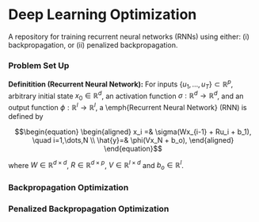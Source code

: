 # Deep Learning Optimization

A repository for training recurrent neural networks (RNNs) using either: (i) backpropagation, or (ii) penalized backpropagation.

### Problem Set Up

**Definitition (Recurrent Neural Network):** For inputs $\{u_1,\dots,u_T\}\subset\mathbb{R}^p$, arbitrary initial state $x_0\in\mathbb{R}^d$, an activation function $\sigma: \mathbb{R}^d\rightarrow\mathbb{R}^d$, and an output function $\phi: \mathbb{R}^l\rightarrow\mathbb{R}^l$, a \emph{Recurrent Neural Network} (RNN) is defined by
```math
\begin{equation}
	\begin{aligned}
		x_i =& \sigma(Wx_{i-1} + Ru_i + b_1), \quad i=1,\dots,N \\
		\hat{y}=& \phi(Vx_N + b_o),
	\end{aligned}
\end{equation}
```
where $W\in\mathbb{R}^{d\times d}$, $R\in\mathbb{R}^{d\times p}$, $V\in\mathbb{R}^{l\times d}$ and $b_o\in\mathbb{R}^l$.


### Backpropagation Optimization




### Penalized Backpropagation Optimization